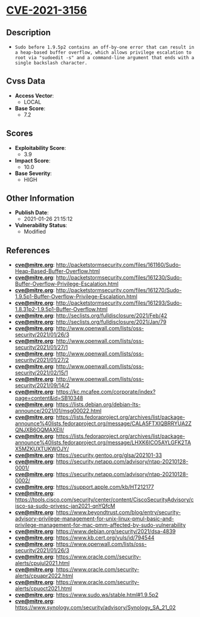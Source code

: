 
# [CVE-2021-3156](http://packetstormsecurity.com/files/161160/Sudo-Heap-Based-Buffer-Overflow.html)

## Description

- `Sudo before 1.9.5p2 contains an off-by-one error that can result in a heap-based buffer overflow, which allows privilege escalation to root via "sudoedit -s" and a command-line argument that ends with a single backslash character.`

## Cvss Data

- **Access Vector**:
  - LOCAL
- **Base Score**:
  - 7.2

## Scores

- **Exploitability Score**:
  - 3.9
- **Impact Score**:
  - 10.0
- **Base Severity**:
  - HIGH

## Other Information

- **Publish Date**:
  - 2021-01-26 21:15:12
- **Vulnerability Status**:
  - Modified

## References

- **cve@mitre.org**: http://packetstormsecurity.com/files/161160/Sudo-Heap-Based-Buffer-Overflow.html
- **cve@mitre.org**: http://packetstormsecurity.com/files/161230/Sudo-Buffer-Overflow-Privilege-Escalation.html
- **cve@mitre.org**: http://packetstormsecurity.com/files/161270/Sudo-1.9.5p1-Buffer-Overflow-Privilege-Escalation.html
- **cve@mitre.org**: http://packetstormsecurity.com/files/161293/Sudo-1.8.31p2-1.9.5p1-Buffer-Overflow.html
- **cve@mitre.org**: http://seclists.org/fulldisclosure/2021/Feb/42
- **cve@mitre.org**: http://seclists.org/fulldisclosure/2021/Jan/79
- **cve@mitre.org**: http://www.openwall.com/lists/oss-security/2021/01/26/3
- **cve@mitre.org**: http://www.openwall.com/lists/oss-security/2021/01/27/1
- **cve@mitre.org**: http://www.openwall.com/lists/oss-security/2021/01/27/2
- **cve@mitre.org**: http://www.openwall.com/lists/oss-security/2021/02/15/1
- **cve@mitre.org**: http://www.openwall.com/lists/oss-security/2021/09/14/2
- **cve@mitre.org**: https://kc.mcafee.com/corporate/index?page=content&id=SB10348
- **cve@mitre.org**: https://lists.debian.org/debian-lts-announce/2021/01/msg00022.html
- **cve@mitre.org**: https://lists.fedoraproject.org/archives/list/package-announce%40lists.fedoraproject.org/message/CALA5FTXIQBRRYUA2ZQNJXB6OQMAXEII/
- **cve@mitre.org**: https://lists.fedoraproject.org/archives/list/package-announce%40lists.fedoraproject.org/message/LHXK6ICO5AYLGFK2TAX5MZKUXTUKWOJY/
- **cve@mitre.org**: https://security.gentoo.org/glsa/202101-33
- **cve@mitre.org**: https://security.netapp.com/advisory/ntap-20210128-0001/
- **cve@mitre.org**: https://security.netapp.com/advisory/ntap-20210128-0002/
- **cve@mitre.org**: https://support.apple.com/kb/HT212177
- **cve@mitre.org**: https://tools.cisco.com/security/center/content/CiscoSecurityAdvisory/cisco-sa-sudo-privesc-jan2021-qnYQfcM
- **cve@mitre.org**: https://www.beyondtrust.com/blog/entry/security-advisory-privilege-management-for-unix-linux-pmul-basic-and-privilege-management-for-mac-pmm-affected-by-sudo-vulnerability
- **cve@mitre.org**: https://www.debian.org/security/2021/dsa-4839
- **cve@mitre.org**: https://www.kb.cert.org/vuls/id/794544
- **cve@mitre.org**: https://www.openwall.com/lists/oss-security/2021/01/26/3
- **cve@mitre.org**: https://www.oracle.com//security-alerts/cpujul2021.html
- **cve@mitre.org**: https://www.oracle.com/security-alerts/cpuapr2022.html
- **cve@mitre.org**: https://www.oracle.com/security-alerts/cpuoct2021.html
- **cve@mitre.org**: https://www.sudo.ws/stable.html#1.9.5p2
- **cve@mitre.org**: https://www.synology.com/security/advisory/Synology_SA_21_02
